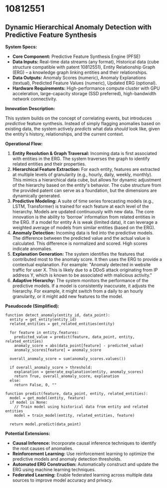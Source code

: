 # 10812551

## Dynamic Hierarchical Anomaly Detection with Predictive Feature Synthesis

**System Specs:**

*   **Core Component:** Predictive Feature Synthesis Engine (PFSE)
*   **Data Inputs:** Real-time data streams (any format), Historical data (cube structure compatible with patent 10812551), Entity Relationship Graph (ERG) – a knowledge graph linking entities and their relationships.
*   **Data Outputs:** Anomaly Scores (numeric), Anomaly Explanations (textual), Predicted Feature Values (numeric), Updated ERG (optional).
*   **Hardware Requirements:** High-performance compute cluster with GPU acceleration, large-capacity storage (SSD preferred), high-bandwidth network connectivity.

**Innovation Description:**

This system builds on the concept of correlating events, but introduces *predictive* feature synthesis. Instead of simply flagging anomalies based on existing data, the system actively *predicts* what data *should* look like, given the entity's history, relationships, and the current context.

**Operational Flow:**

1.  **Entity Resolution & Graph Traversal:** Incoming data is first associated with entities in the ERG.  The system traverses the graph to identify related entities and their properties.
2.  **Hierarchical Feature Extraction:**  For each entity, features are extracted at multiple levels of granularity (e.g., hourly, daily, weekly, monthly). This mimics a hierarchical data cube, but allows for dynamic adjustment of the hierarchy based on the entity's behavior.  The cube structure from the provided patent can serve as a foundation, but the dimensions are dynamically generated.
3.  **Predictive Modeling:** A suite of time series forecasting models (e.g., LSTM, Transformer) is trained for each feature at each level of the hierarchy.  Models are updated continuously with new data.  The core innovation is the ability to ‘borrow’ information from related entities in the ERG.  If a model for entity A is weak (limited data), it can leverage a weighted average of models from similar entities (based on the ERG).
4.  **Anomaly Detection:** Incoming data is fed into the predictive models. The difference between the predicted value and the actual value is calculated. This difference is normalized and scored.  High scores indicate anomalies.
5.  **Explanation Generation:** The system identifies the features that contributed most to the anomaly score.  It then uses the ERG to provide a contextual explanation.  For example: "Anomaly detected in website traffic for user X.  This is likely due to a DDoS attack originating from IP address Y, which is known to be associated with malicious activity."
6.  **Adaptive Hierarchy:** The system monitors the performance of the predictive models.  If a model is consistently inaccurate, it adjusts the hierarchy.  For example, it might switch from a daily to an hourly granularity, or it might add new features to the model.

**Pseudocode (Simplified):**

```
function detect_anomaly(entity_id, data_point):
  entity = get_entity(entity_id)
  related_entities = get_related_entities(entity)

  for feature in entity.features:
    predicted_value = predict(feature, data_point, entity, related_entities)
    anomaly_score = abs(data_point[feature] - predicted_value)
    anomaly_scores[feature] = anomaly_score

  overall_anomaly_score = sum(anomaly_scores.values())

  if overall_anomaly_score > threshold:
    explanation = generate_explanation(entity, anomaly_scores)
    return True, overall_anomaly_score, explanation
  else:
    return False, 0, ""

function predict(feature, data_point, entity, related_entities):
  model = get_model(entity, feature)
  if model is None:
    // Train model using historical data from entity and related entities
    model = train_model(entity, related_entities, feature)

  return model.predict(data_point)
```

**Potential Extensions:**

*   **Causal Inference:** Incorporate causal inference techniques to identify the root causes of anomalies.
*   **Reinforcement Learning:** Use reinforcement learning to optimize the predictive models and anomaly detection thresholds.
*   **Automated ERG Construction:** Automatically construct and update the ERG using machine learning techniques.
*   **Federated Learning:**  Enable federated learning across multiple data sources to improve model accuracy and privacy.